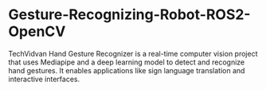 # Gesture-Recognizing-Robot-ROS2-OpenCV
TechVidvan Hand Gesture Recognizer is a real-time computer vision project that uses Mediapipe and a deep learning model to detect and recognize hand gestures. It enables applications like sign language translation and interactive interfaces.
